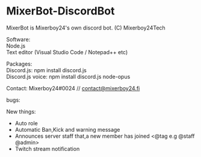 # MixerBot-DiscordBot
MixerBot is Mixerboy24's own discord bot. (C) Mixerboy24Tech

Software:  
Node.js  
Text editor (Visual Studio Code / Notepad++ etc)  
  
Packages:  
Discord.js: npm install discord.js  
Discord.js voice: npm install discord.js node-opus  
  
  
Contact: Mixerboy24#0024 // contact@mixerboy24.fi

bugs:   


New things:   
- Auto role   
- Automatic Ban,Kick and warning message  
- Announces server staff that,a new member has joined <@tag e.g @staff @admin>
- Twitch stream notification


